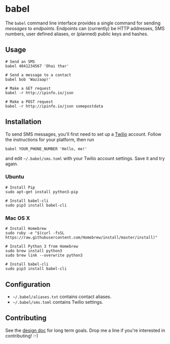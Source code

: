 # babel

The `babel` command line interface provides a single command for sending *messages* to *endpoints*. Endpoints can (currently) be HTTP addresses, SMS numbers, user defined aliases, or (planned) public keys and hashes.

## Usage

```shell
# Send an SMS
babel 4041234567 'Ohai thar'

# Send a message to a contact
babel bob 'Wazzaap!'

# Make a GET request
babel -r http://ipinfo.io/json

# Make a POST request
babel -r http://ipinfo.io/json somepostdata
```

## Installation

To send SMS messages, you'll first need to set up a [Twilio](https://www.twilio.com) account. Follow the instructions for your platform, then run
```shell
babel YOUR_PHONE_NUMBER 'Hello, me!'
```
and edit `~/.babel/sms.toml` with your Twilio account settings. Save it and try again.

### Ubuntu

```shell
# Install Pip
sudo apt-get install python3-pip

# Install babel-cli
sudo pip3 install babel-cli
```

### Mac OS X

```shell
# Install Homebrew
sudo ruby -e "$(curl -fsSL https://raw.githubusercontent.com/Homebrew/install/master/install)"

# Install Python 3 from Homebrew
sudo brew install python3
sudo brew link --overwrite python3

# Install babel-cli
sudo pip3 install babel-cli
```

## Configuration

* `~/.babel/aliases.txt` contains contact aliases.
* `~/.babel/sms.toml` contains Twilio settings.

## Contributing

See the [design doc](https://docs.google.com/document/d/1B8_FC-u9iGq4RVdUB0VTxRnriBtdFCxIbqk3bhIdidU/edit#) for long term goals. Drop me a line if you're interested in contributing! :-)
